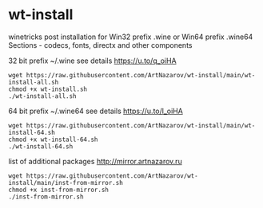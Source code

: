 # wt-install
winetricks post installation for Win32 prefix .wine or Win64 prefix .wine64
Sections - codecs, fonts, directx and other components

32 bit prefix ~/.wine
see details https://u.to/q_oiHA
```
wget https://raw.githubusercontent.com/ArtNazarov/wt-install/main/wt-install-all.sh
chmod +x wt-install.sh
./wt-install-all.sh
```

64 bit prefix ~/.wine64
see details https://u.to/l_oiHA
```
wget https://raw.githubusercontent.com/ArtNazarov/wt-install/main/wt-install-64.sh
chmod +x wt-install-64.sh
./wt-install-64.sh
```

list of additional packages http://mirror.artnazarov.ru
```
wget https://raw.githubusercontent.com/ArtNazarov/wt-install/main/inst-from-mirror.sh
chmod +x inst-from-mirror.sh
./inst-from-mirror.sh
```
